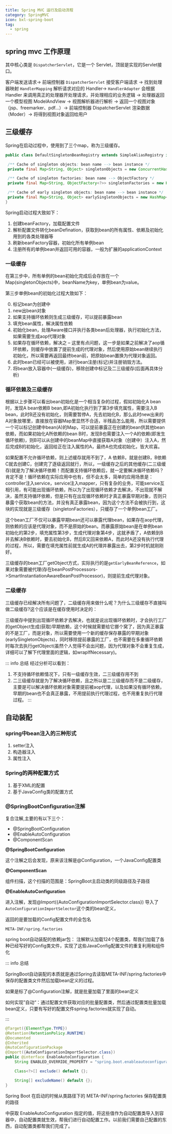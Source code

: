 ```yaml
---
title: Spring MVC 运行及启动流程
category: SpringMVC
icon: bxl-spring-boot
tag:
  - spring
---
```


## spring mvc 工作原理

其中核心类是 `DispatcherServlet`，它是一个 Servlet，顶层是实现的Servlet接口。

客户端发送请求->
前端控制器 `DispatcherServlet` 接受客户端请求 ->
找到处理器映射 `HandlerMapping` 解析请求对应的 Handler->
`HandlerAdapter` 会根据 Handler 来调用真正的处理器开处理请求，并处理相应的业务逻辑 ->
处理器返回一个模型视图 ModelAndView ->
视图解析器进行解析 ->
返回一个视图对象（jsp、freemarker、pdf...）->
前端控制器 DispatcherServlet 渲染数据（Moder）->
将得到视图对象返回给用户

## 三级缓存

Spring在启动过程中，使用到了三个map，称为三级缓存。

```java
public class DefaultSingletonBeanRegistry extends SimpleAliasRegistry implements SingletonBeanRegistry {

 /** Cache of singleton objects: bean name --> bean instance */
 private final Map<String, Object> singletonObjects = new ConcurrentHashMap<>(256);

 /** Cache of singleton factories: bean name --> ObjectFactory */
 private final Map<String, ObjectFactory<?>> singletonFactories = new HashMap<>(16);

 /** Cache of early singleton objects: bean name --> bean instance */
 private final Map<String, Object> earlySingletonObjects = new HashMap<>(16);
}
```

Spring启动过程大致如下：

1. 创建beanFactory，加载配置文件
2. 解析配置文件转化beanDefination，获取到bean的所有属性、依赖及初始化用到的各类处理器等
3. 刷新beanFactory容器，初始化所有单例bean
4. 注册所有的单例bean并返回可用的容器，一般为扩展的applicationContext

### 一级缓存

在第三步中，所有单例的bean初始化完成后会存放在一个Map(singletonObjects)中，beanName为key，单例bean为value。

第三步单例bean的初始化过程大致如下：

0. 标记bean为创建中
1. new出bean对象
2. 如果支持循环依赖则生成三级缓存，可以提前暴露bean
3. 填充bean属性，解决属性依赖
4. 初始化bean，处理Aware接口并执行各类bean后处理器，执行初始化方法，如果需要生成aop代理对象
5. 如果存在循环依赖，解决之 – 这里有点问题，这一步是如果之前解决了aop循环依赖，则缓存中放置了提前生成的代理对象，然后使用原始bean继续执行初始化，所以需要再返回最终bean前，把原始bean置换为代理对象返回。
6. 此时bean已经可以被使用，进行bean注册(标记)并注册销毁方法。
7. 将bean放入容器中(一级缓存)，移除创建中标记及二三级缓存(后面再具体分析)

### 循环依赖及三级缓存

根据以上步骤可以看出bean初始化是一个相当复杂的过程，假如初始化A bean时，发现A bean依赖B bean,即A初始化执行到了第3步填充属性，需要注入B bean，此时B还没有初始化，则需要暂停A，先去初始化B，那么此时new出来的A对象放哪里，直接放在容器Map里显然不合适，半残品怎么能用，所以需要提供一个可以标记创建中bean(A)的Map，可以提前暴露正在创建的bean供其他bean依赖，而如果初始化A所依赖的bean B时，发现B也需要注入一个A的依赖(即发生循环依赖)，则B可以从创建中的beanMap中直接获取A对象（创建中）注入A，然后完成B的初始化，返回给正在注入属性的A，最终A也完成初始化，皆大欢喜。

如果配置不允许循环依赖，则上述缓存就用不到了，A 依赖B，就是创建B，B依赖C就去创建C，创建完了逐级返回就行，所以，一级缓存之后的其他缓存(二三级缓存)就是为了解决循环依赖！而配置支持循环依赖后，就一定要解决循环依赖吗？肯定不是！循环依赖在实际应用中也有，但不会太多，简单的应用场景是： controller注入service，service注入mapper，只有复杂的业务，可能service互相引用，有可能出现循环依赖，所以为了出现循环依赖才去解决，不出现就不解决，虽然支持循环依赖，但是只有在出现循环依赖时才真正暴露早期对象，否则只暴露个获取bean的方法，并没有真正暴露bean，因为这个方法不会被执行到，这块的实现就是三级缓存（singletonFactories），只缓存了一个单例bean工厂。

这个bean工厂不仅可以暴露早期bean还可以暴露代理bean，如果存在aop代理，则依赖的应该是代理对象，而不是原始的bean。而暴露原始bean是在单例bean初始化的第2步，填充属性第3步，生成代理对象第4步，这就矛盾了，A依赖到B并去解决B依赖时，要去初始化B，然后B又回来依赖A，而此时A还没有执行代理的过程，所以，需要在填充属性前就生成A的代理并暴露出去，第2步时机就刚刚好。

三级缓存的bean工厂getObject方式，实际执行的是`getEarlyBeanReference`，如果对象需要被代理(存在beanPostProcessors->SmartInstantiationAwareBeanPostProcessor)，则提前生成代理对象。

### 二级缓存

三级缓存已经解决所有问题了，二级缓存用来做什么呢？为什么三级缓存不直接叫做二级缓存?这个应该是在缓存使用时决定的：

三级缓存中提到出现循环依赖才去解决，也就是说出现循环依赖时，才会执行工厂的getObject生成(获取)早期依赖，这个时候就需要给它挪个窝了，因为真正暴露的不是工厂，而是对象，所以需要使用一个新的缓存保存暴露的早期对象(earlySingletonObjects)，同时移除提前暴露的工厂，也不需要在多重循环依赖时每次去执行getObject(虽然个人觉得不会出问题，因为代理对象不会重复生成，详细可以了解下代理里面的逻辑，如wrapIfNecessary)。

::: info 总结
经过分析可以看到：

1. 不支持循环依赖情况下，只有一级缓存生效，二三级缓存用不到
2. 二三级缓存就是为了解决循环依赖，且之所以是二三级缓存而不是二级缓存，主要是可以解决循环依赖对象需要提前被aop代理，以及如果没有循环依赖，早期的bean也不会真正暴露，不用提前执行代理过程，也不用重复执行代理过程。
:::

## 自动装配

### spring中bean注入的三种形式

1. setter注入
2. 构造器注入
3. 属性注入

### Spring的两种配置方式

1. 基于XML的配置
2. 基于JavaConfig类的配置方式

### @SpringBootConfiguration注解

复合注解,主要的有以下三个：

- @SpringBootConfiguration
- @EnableAutoConfiguration
- @ComponentScan

**@SpringBootConfiguration**

这个注解之后会发现，原来该注解是@Configuration，一个JavaConfig配置类

**@ComponentScan**

组件扫描，这个扫描的范围是：SpringBoot主启动类的同级路径及子路径

**@EnableAutoConfiguration**

进入注解，发现@Import({AutoConfigurationImportSelector.class}) 导入了`AutoConfigurationImportSelector`这个类的bean定义，

返回的是要加载的Config配置文件的全包名

`META-INF/spring.factories`

spring boot自动装配的依赖jar包： 注解默认加载124个配置类，帮我们加载了各种已经写好的Config类文件，实现了这些JavaConfig配置文件的重复利用和组件化

::: info 总结

SpringBoot自动装配的本质就是通过Spring去读取META-INF/spring.factories中保存的配置类文件然后加载bean定义的过程。

如果是标了@Configuration注解，就是批量加载了里面的bean定义

如何实现”自动“：通过配置文件获取对应的批量配置类，然后通过配置类批量加载bean定义，只要有写好的配置文件spring.factories就实现了自动。

:::

```java
@Target({ElementType.TYPE})
@Retention(RetentionPolicy.RUNTIME)
@Documented
@Inherited
@AutoConfigurationPackage
@Import({AutoConfigurationImportSelector.class})
public @interface EnableAutoConfiguration {
    String ENABLED_OVERRIDE_PROPERTY = "spring.boot.enableautoconfiguration";

    Class<?>[] exclude() default {};

    String[] excludeName() default {};
}
```

Spring Boot 在启动的时候从类路径下的 META-INF/spring.factories 保存配置类的路径

中获取 EnableAutoConfiguration 指定的值，将这些值作为自动配置类导入到容器中，自动配置类就生效，帮我们进行自动配置工作。以前我们需要自己配置的东西，自动配置类都帮我们完成了。
